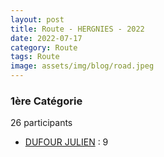 ```yaml
---
layout: post
title: Route - HERGNIES - 2022
date: 2022-07-17
category: Route
tags: Route
image: assets/img/blog/road.jpeg
---
```


### 1ère Catégorie
26 participants
- [DUFOUR JULIEN](https://teamspecializedlille.github.io/coureurs/dufourjulien) : 9
